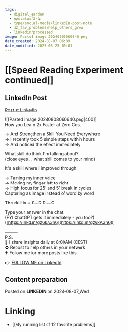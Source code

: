 ```yaml
---
tags:
  - digital_garden
  - epstatus/2-🪴
  - type/social-media/linkedIn-post-note
  - 12_fav_problems/help_others_grow
  - linkedin/processed
image: Pasted image 20240808060640.png
date_created: 2024-08-07 06:09
date_modified: 2025-06-25 00:01
---
```

# [[Speed Reading Experiment continued]]

## LinkedIn Post

[Post at LinkedIn](https://www.linkedin.com/posts/sebastiankamilli_how-you-learn-2x-faster-at-zero-cost-and-activity-7226829927256408064-OPvZ?utm_source=share&utm_medium=member_desktop)

![[Pasted image 20240808060640.png|400]]  
How you Learn 2x Faster at Zero Cost  
  
→ And Strengthen a Skill You Need Everywhere  
→ I recently took 5 simple steps within hours  
→ And noticed the effect immediately  
  
What skill do think I'm talking about?  
(close eyes ... what skill comes to your mind)  
  
It's a skill where I improved through:  
  
→ Taming my inner voice  
→ Moving my finger left to right  
→ High focus for 25' and 5' break in cycles  
Capturing as image instead of word by word  
  
The skill is ➠ S...D R.....G  
  
Type your answer in the chat.  
(FYI ChatGPT gets it immediately - you too?)  
([https://lnkd.in/gz6kA3n6](https://lnkd.in/gz6kA3n6))  

———  
P.S.  
🔔 I share insights daily at 8:00AM (CEST)  
♻ Repost to help others in your network  
➕ Follow me for more posts like this

👉 [FOLLOW ME on LinkedIn](https://www.linkedin.com/comm/mynetwork/discovery-see-all?usecase=PEOPLE_FOLLOWS&followMember=sebastiankamilli)

## Content preparation

Posted on **LINKEDIN** on 2024-08-07_Wed

# Linking

+ [[My running list of 12 favorite problems]]